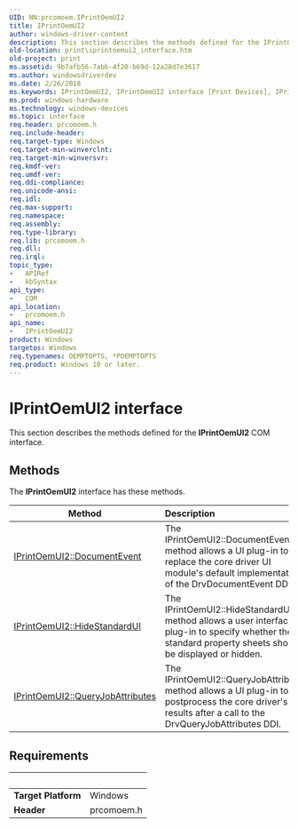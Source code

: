 ```yaml
---
UID: NN:prcomoem.IPrintOemUI2
title: IPrintOemUI2
author: windows-driver-content
description: This section describes the methods defined for the IPrintOemUI2 COM interface.
old-location: print\iprintoemui2_interface.htm
old-project: print
ms.assetid: 9b7afb56-7abb-4f20-b69d-12a28d7e3617
ms.author: windowsdriverdev
ms.date: 2/26/2018
ms.keywords: IPrintOemUI2, IPrintOemUI2 interface [Print Devices], IPrintOemUI2 interface [Print Devices], described, prcomoem/IPrintOemUI2, print.iprintoemui2_interface, print_unidrv-pscript_ui_838f6394-df99-4045-9059-6ff480212733.xml
ms.prod: windows-hardware
ms.technology: windows-devices
ms.topic: interface
req.header: prcomoem.h
req.include-header: 
req.target-type: Windows
req.target-min-winverclnt: 
req.target-min-winversvr: 
req.kmdf-ver: 
req.umdf-ver: 
req.ddi-compliance: 
req.unicode-ansi: 
req.idl: 
req.max-support: 
req.namespace: 
req.assembly: 
req.type-library: 
req.lib: prcomoem.h
req.dll: 
req.irql: 
topic_type:
-	APIRef
-	kbSyntax
api_type:
-	COM
api_location:
-	prcomoem.h
api_name:
-	IPrintOemUI2
product: Windows
targetos: Windows
req.typenames: OEMPTOPTS, *POEMPTOPTS
req.product: Windows 10 or later.
---
```


# IPrintOemUI2 interface

This section describes the methods defined for the <b>IPrintOemUI2</b> COM interface.

## Methods

<p>The <b>IPrintOemUI2</b> interface has these methods.</p>

| Method | Description |
| ---- |:---- |
| [IPrintOemUI2::DocumentEvent](nf-prcomoem-iprintoemui2-documentevent.md) | The IPrintOemUI2::DocumentEvent method allows a UI plug-in to replace the core driver UI module's default implementation of the DrvDocumentEvent DDI. |
| [IPrintOemUI2::HideStandardUI](nf-prcomoem-iprintoemui2-hidestandardui.md) | The IPrintOemUI2::HideStandardUI method allows a user interface plug-in to specify whether the standard property sheets should be displayed or hidden. |
| [IPrintOemUI2::QueryJobAttributes](nf-prcomoem-iprintoemui2-queryjobattributes.md) | The IPrintOemUI2::QueryJobAttributes method allows a UI plug-in to postprocess the core driver's results after a call to the DrvQueryJobAttributes DDI. |


## Requirements
| &nbsp; | &nbsp; |
| ---- |:---- |
| **Target Platform** | Windows |
| **Header** | prcomoem.h |